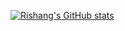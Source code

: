 [![Rishang's GitHub stats](https://github-readme-stats.vercel.app/api?username=rishang19dx)](https://github.com/anuraghazra/github-readme-stats&show_icons=true&theme=transparent)

<!---
rishang19dx/rishang19dx is a ✨ special ✨ repository because its `README.md` (this file) appears on your GitHub profile.
You can click the Preview link to take a look at your changes.
--->
